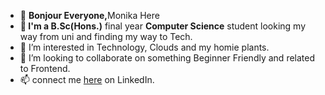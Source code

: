 - 👋 <b>Bonjour Everyone,</b>Monika Here
- 🌱<b> I'm a B.Sc(Hons.)</b> final year <b>Computer Science</b> student looking my way from uni and finding my way to Tech.
- 👀 I’m interested in Technology, Clouds and my homie plants.<!--- 🌱 I’m currently learning Cloud Services and Meditation.-->
- 💞️ I’m looking to collaborate on something Beginner Friendly and related to Frontend.
- 📫 connect me <a href="https://www.linkedin.com/in/monika-s-a6a1141a5/">here</a> on LinkedIn.

<!---
Monika5S/Monika5S is a ✨ special ✨ repository because its `README.md` (this file) appears on your GitHub profile.
You can click the Preview link to take a look at your changes.
--->
